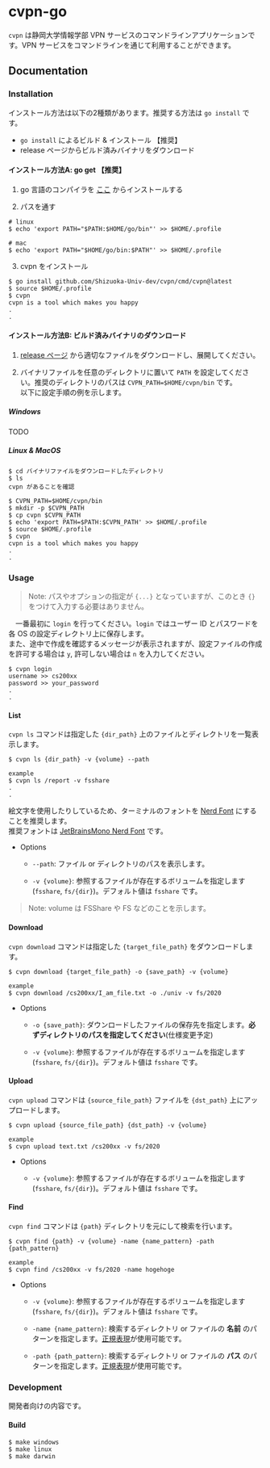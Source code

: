# cvpn-go

 `cvpn` は静岡大学情報学部 VPN サービスのコマンドラインアプリケーションです。VPN サービスをコマンドラインを通じて利用することができます。

## Documentation

### Installation

インストール方法は以下の2種類があります。推奨する方法は `go install` です。

- `go install` によるビルド & インストール 【推奨】
- release ページからビルド済みバイナリをダウンロード

#### インストール方法A: go get 【推奨】

1. go 言語のコンパイラを [ここ](https://golang.org/doc/install) からインストールする

2. パスを通す

```console
# linux
$ echo 'export PATH="$PATH:$HOME/go/bin"' >> $HOME/.profile

# mac
$ echo 'export PATH="$HOME/go/bin:$PATH"' >> $HOME/.profile
```

3. cvpn をインストール

```console
$ go install github.com/Shizuoka-Univ-dev/cvpn/cmd/cvpn@latest
$ source $HOME/.profile
$ cvpn
cvpn is a tool which makes you happy
.
.
```

#### インストール方法B: ビルド済みバイナリのダウンロード

1. [release ページ](https://github.com/szpp-dev-team/cvpn/releases) から適切なファイルをダウンロードし、展開してください。  

2. バイナリファイルを任意のディレクトリに置いて `PATH` を設定してください。推奨のディレクトリのパスは `CVPN_PATH=$HOME/cvpn/bin` です。  
以下に設定手順の例を示します。

##### Windows

TODO

##### Linux & MacOS

```console
$ cd バイナリファイルをダウンロードしたディレクトリ
$ ls
cvpn があることを確認

$ CVPN_PATH=$HOME/cvpn/bin
$ mkdir -p $CVPN_PATH
$ cp cvpn $CVPN_PATH
$ echo 'export PATH=$PATH:$CVPN_PATH' >> $HOME/.profile
$ source $HOME/.profile
$ cvpn
cvpn is a tool which makes you happy
.
.
```

### Usage

> Note: パスやオプションの指定が `{...}` となっていますが、このとき `{}` をつけて入力する必要はありません。

　一番最初に `login` を行ってください。`login` ではユーザー ID とパスワードを各 OS の設定ディレクトリ上に保存します。  
また、途中で作成を確認するメッセージが表示されますが、設定ファイルの作成を許可する場合は `y`, 許可しない場合は `n` を入力してください。

```console
$ cvpn login
username >> cs200xx
password >> your_password
.
.
```

#### List

`cvpn ls` コマンドは指定した `{dir_path}` 上のファイルとディレクトリを一覧表示します。  

```console
$ cvpn ls {dir_path} -v {volume} --path

example
$ cvpn ls /report -v fsshare
.
.
```

絵文字を使用したりしているため、ターミナルのフォントを [Nerd Font](https://www.nerdfonts.com/) にすることを推奨します。  
推奨フォントは [JetBrainsMono Nerd Font](https://github.com/ryanoasis/nerd-fonts/releases/download/v2.1.0/JetBrainsMono.zip) です。

- Options
  
  - `--path`: ファイル or ディレクトリのパスを表示します。  
  
  - `-v {volume}`: 参照するファイルが存在するボリュームを指定します(`fsshare`, `fs/{dir}`)。デフォルト値は `fsshare` です。

> Note: volume は FSShare や FS などのことを示します。

#### Download

`cvpn download` コマンドは指定した `{target_file_path}` をダウンロードします。

```console
$ cvpn download {target_file_path} -o {save_path} -v {volume}

example
$ cvpn download /cs200xx/I_am_file.txt -o ./univ -v fs/2020
```

- Options

  - `-o {save_path}`: ダウンロードしたファイルの保存先を指定します。**必ずディレクトリのパスを指定してください**(仕様変更予定)
  
  - `-v {volume}`: 参照するファイルが存在するボリュームを指定します(`fsshare`, `fs/{dir}`)。デフォルト値は `fsshare` です。

#### Upload

`cvpn upload` コマンドは `{source_file_path}` ファイルを `{dst_path}` 上にアップロードします。

```console
$ cvpn upload {source_file_path} {dst_path} -v {volume}

example
$ cvpn upload text.txt /cs200xx -v fs/2020
```

- Options
  
  - `-v {volume}`: 参照するファイルが存在するボリュームを指定します(`fsshare`, `fs/{dir}`)。デフォルト値は `fsshare` です。

#### Find

`cvpn find` コマンドは `{path}` ディレクトリを元にして検索を行います。

```console
$ cvpn find {path} -v {volume} -name {name_pattern} -path {path_pattern}

example
$ cvpn find /cs200xx -v fs/2020 -name hogehoge
```

- Options
  
  - `-v {volume}`: 参照するファイルが存在するボリュームを指定します(`fsshare`, `fs/{dir}`)。デフォルト値は `fsshare` です。

  - `-name {name_pattern}`: 検索するディレクトリ or ファイルの **名前** のパターンを指定します。[正規表現](https://github.com/google/re2/wiki/Syntax)が使用可能です。

  - `-path {path_pattern}`: 検索するディレクトリ or ファイルの **パス** のパターンを指定します。[正規表現](https://github.com/google/re2/wiki/Syntax)が使用可能です。

### Development

開発者向けの内容です。

#### Build

```console
$ make windows
$ make linux
$ make darwin
```
